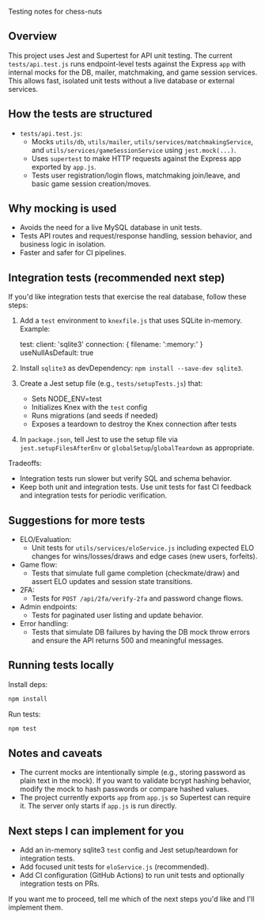 Testing notes for chess-nuts

Overview
--------
This project uses Jest and Supertest for API unit testing. The current `tests/api.test.js` runs endpoint-level tests against the Express `app` with internal mocks for the DB, mailer, matchmaking, and game session services. This allows fast, isolated unit tests without a live database or external services.

How the tests are structured
---------------------------
- `tests/api.test.js`:
  - Mocks `utils/db`, `utils/mailer`, `utils/services/matchmakingService`, and `utils/services/gameSessionService` using `jest.mock(...)`.
  - Uses `supertest` to make HTTP requests against the Express app exported by `app.js`.
  - Tests user registration/login flows, matchmaking join/leave, and basic game session creation/moves.

Why mocking is used
-------------------
- Avoids the need for a live MySQL database in unit tests.
- Tests API routes and request/response handling, session behavior, and business logic in isolation.
- Faster and safer for CI pipelines.

Integration tests (recommended next step)
----------------------------------------
If you'd like integration tests that exercise the real database, follow these steps:
1. Add a `test` environment to `knexfile.js` that uses SQLite in-memory. Example:

   test:
     client: 'sqlite3'
     connection: { filename: ':memory:' }
     useNullAsDefault: true

2. Install `sqlite3` as devDependency: `npm install --save-dev sqlite3`.
3. Create a Jest setup file (e.g., `tests/setupTests.js`) that:
   - Sets NODE_ENV=test
   - Initializes Knex with the `test` config
   - Runs migrations (and seeds if needed)
   - Exposes a teardown to destroy the Knex connection after tests
4. In `package.json`, tell Jest to use the setup file via `jest.setupFilesAfterEnv` or `globalSetup`/`globalTeardown` as appropriate.

Tradeoffs:
- Integration tests run slower but verify SQL and schema behavior.
- Keep both unit and integration tests. Use unit tests for fast CI feedback and integration tests for periodic verification.

Suggestions for more tests
-------------------------
- ELO/Evaluation:
  - Unit tests for `utils/services/eloService.js` including expected ELO changes for wins/losses/draws and edge cases (new users, forfeits).
- Game flow:
  - Tests that simulate full game completion (checkmate/draw) and assert ELO updates and session state transitions.
- 2FA:
  - Tests for `POST /api/2fa/verify-2fa` and password change flows.
- Admin endpoints:
  - Tests for paginated user listing and update behavior.
- Error handling:
  - Tests that simulate DB failures by having the DB mock throw errors and ensure the API returns 500 and meaningful messages.

Running tests locally
---------------------
Install deps:
```powershell
npm install
```
Run tests:
```powershell
npm test
```

Notes and caveats
-----------------
- The current mocks are intentionally simple (e.g., storing password as plain text in the mock). If you want to validate bcrypt hashing behavior, modify the mock to hash passwords or compare hashed values.
- The project currently exports `app` from `app.js` so Supertest can require it. The server only starts if `app.js` is run directly.

Next steps I can implement for you
---------------------------------
- Add an in-memory sqlite3 `test` config and Jest setup/teardown for integration tests.
- Add focused unit tests for `eloService.js` (recommended).
- Add CI configuration (GitHub Actions) to run unit tests and optionally integration tests on PRs.

If you want me to proceed, tell me which of the next steps you'd like and I'll implement them.
